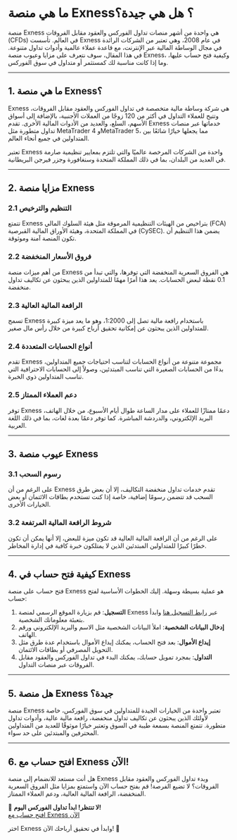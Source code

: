 # ما هي منصة Exness؟ هل هي جيدة؟

منصة Exness هي واحدة من أشهر منصات تداول الفوركس والعقود مقابل الفروقات (CFDs) في العالم. تأسست Exness في عام 2008، وهي تعتبر من الشركات الرائدة في مجال الوساطة المالية عبر الإنترنت، مع قاعدة عملاء عالمية وأدوات تداول متنوعة. في هذا المقال، سوف نتعرف على مزايا وعيوب منصة Exness، وكيفية فتح حساب عليها، وما إذا كانت مناسبة لك كمستثمر أو متداول في سوق الفوركس.

---

## 1. **ما هي منصة Exness؟**

Exness هي شركة وساطة مالية متخصصة في تداول الفوركس والعقود مقابل الفروقات، وتتيح للعملاء التداول في أكثر من 120 زوجًا من العملات الأجنبية، بالإضافة إلى أسواق الأسهم، السلع، والعديد من الأدوات المالية الأخرى. تقدم Exness خدماتها عبر منصات تداول متطورة مثل MetaTrader 4 وMetaTrader 5، مما يجعلها خيارًا شائعًا بين المتداولين في جميع أنحاء العالم.

تعتبر Exness واحدة من الشركات المرخصة عالميًا والتي تلتزم بمعايير تنظيمية صارمة في العديد من البلدان، بما في ذلك المملكة المتحدة وسنغافورة وجزر فيرجن البريطانية.

---

## 2. **مزايا منصة Exness**

### **2.1 التنظيم والترخيص**
تتمتع Exness بتراخيص من الهيئات التنظيمية المرموقة مثل هيئة السلوك المالي (FCA) في المملكة المتحدة، وهيئة الأوراق المالية القبرصية (CySEC). يضمن هذا التنظيم أن تكون المنصة آمنة وموثوقة.

### **2.2 فروق الأسعار المنخفضة**
من أهم ميزات منصة Exness هي الفروق السعرية المنخفضة التي توفرها، والتي تبدأ من 0.1 نقطة لبعض الحسابات. يعد هذا أمرًا مهمًا للمتداولين الذين يبحثون عن تكاليف تداول منخفضة.

### **2.3 الرافعة المالية العالية**
تسمح Exness باستخدام رافعة مالية تصل إلى 1:2000، وهو ما يعد ميزة كبيرة للمتداولين الذين يبحثون عن إمكانية تحقيق أرباح كبيرة من خلال رأس مال صغير.

### **2.4 أنواع الحسابات المتعددة**
تقدم Exness مجموعة متنوعة من أنواع الحسابات لتناسب احتياجات جميع المتداولين، بدءًا من الحسابات الصغيرة التي تناسب المبتدئين، وصولاً إلى الحسابات الاحترافية التي تناسب المتداولين ذوي الخبرة.

### **2.5 دعم العملاء الممتاز**
توفر Exness دعمًا ممتازًا للعملاء على مدار الساعة طوال أيام الأسبوع، من خلال الهاتف، البريد الإلكتروني، والدردشة المباشرة. كما توفر دعمًا بعدة لغات، بما في ذلك اللغة العربية.

---

## 3. **عيوب منصة Exness**

### **3.1 رسوم السحب**
على الرغم من أن Exness تقدم خدمات تداول منخفضة التكاليف، إلا أن بعض طرق السحب قد تتضمن رسومًا إضافية، خاصة إذا كنت تستخدم بطاقات الائتمان أو بعض الخيارات الأخرى.

### **3.2 شروط الرافعة المالية المرتفعة**
على الرغم من أن الرافعة المالية العالية قد تكون ميزة للبعض، إلا أنها يمكن أن تكون خطرًا كبيرًا للمتداولين المبتدئين الذين لا يمتلكون خبرة كافية في إدارة المخاطر.

---

## 4. **كيفية فتح حساب في Exness**

فتح حساب على منصة Exness هو عملية بسيطة وسهلة. إليك الخطوات الأساسية لفتح حساب:

1. **التسجيل**: قم بزيارة الموقع الرسمي لمنصة Exness عبر [رابط التسجيل هنا](https://one.exnesstrack.org/boarding/sign-up/a/english23) وابدأ بتعبئة معلوماتك الشخصية.
2. **إدخال البيانات الشخصية**: املأ البيانات الشخصية مثل الاسم والبريد الإلكتروني ورقم الهاتف.
3. **إيداع الأموال**: بعد فتح الحساب، يمكنك إيداع الأموال باستخدام عدة طرق مثل التحويل المصرفي أو بطاقات الائتمان.
4. **التداول**: بمجرد تمويل حسابك، يمكنك البدء في تداول الفوركس والعقود مقابل الفروقات عبر منصات التداول.

---

## 5. **هل منصة Exness جيدة؟**

منصة Exness تعتبر واحدة من الخيارات الجيدة للمتداولين في سوق الفوركس، خاصة لأولئك الذين يبحثون عن تكاليف تداول منخفضة، رافعة مالية عالية، وأدوات تداول متطورة. تتمتع المنصة بسمعة طيبة في السوق وتعتبر خيارًا موثوقًا للعديد من المتداولين المحترفين والمبتدئين على حد سواء.

---

## 6. **افتح حساب مع Exness الآن!**

هل أنت مستعد للانضمام إلى منصة Exness وبدء تداول الفوركس والعقود مقابل الفروقات؟ لا تضيع الفرصة! قم بفتح حساب الآن واستمتع بمزايا مثل الفروق السعرية المنخفضة، الرافعة المالية العالية، ودعم العملاء الممتاز.

🔑 **لا تنتظر! ابدأ تداول الفوركس اليوم!**  
[افتح حساب مع Exness الآن](https://one.exnesstrack.org/boarding/sign-up/a/english23)

اختر Exness وابدأ في تحقيق أرباحك الآن! 🚀
